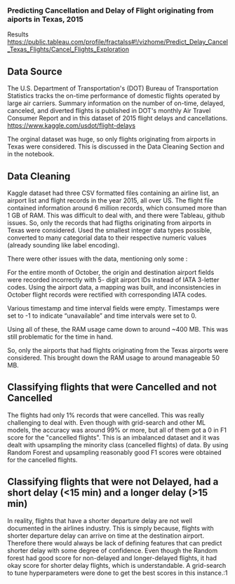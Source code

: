### Predicting Cancellation and Delay of Flight originating from aiports in Texas, 2015
Results
https://public.tableau.com/profile/fractalss#!/vizhome/Predict_Delay_Cancel_Texas_Flights/Cancel_Flights_Exploration

## Data Source
The U.S. Department of Transportation's (DOT) Bureau of Transportation Statistics tracks the on-time performance of domestic flights operated by large air carriers. Summary information on the number of on-time, delayed, canceled, and diverted flights is published in DOT's monthly Air Travel Consumer Report and in this dataset of 2015 flight delays and cancellations. https://www.kaggle.com/usdot/flight-delays

The orginal dataset was huge, so only flights originating from airports in Texas were considered. This is discussed in the Data Cleaning Section and in the notebook.

## Data Cleaning
Kaggle dataset had three CSV formatted files containing an airline list, an airport list and flight records in the year 2015, all over US. The flight file contained information around 6 million records, which consumed more than 1 GB of RAM. This was difficult to deal with, and there were Tableau, github issues. So, only the records that had fligths originating from airports in Texas were considered. Used the smallest integer data types possible, converted to many categorial data to their respective numeric values (already sounding like label encoding).

There were other issues with the data, mentioning only some :

For the entire month of October, the origin and destination airport fields were recorded incorrectly with 5- digit airport IDs instead of IATA 3-letter codes. Using the airport data, a mapping was built, and inconsistencies in October flight records were rectified with corresponding IATA codes.

Various timestamp and time interval fields were empty. Timestamps were set to -1 to indicate “unavailable” and time intervals were set to 0.

Using all of these, the RAM usage came down to around ~400 MB. This was still problematic for the time in hand.

So, only the airports that had flights originating from the Texas airports were considered. This brought down the RAM usage to around manageable 50 MB.

## Classifying flights that were Cancelled and not Cancelled
The flights had only 1% records that were cancelled. This was really challenging to deal with. Even though with grid-search and other ML models, the accuracy was around 99% or more, but all of them got a 0 in F1 score for the "cancelled flights". This is an imbalanced dataset and it was dealt with upsampling the minority class (cancelled flights) of data. By using Random Forest and upsampling reasonably good F1 scores were obtained for the cancelled flights.

## Classifying flights that were not Delayed, had a short delay (<15 min) and a longer delay (>15 min)
In reality, flights that have a shorter departure delay are not well documented in the airlines industry. This is simply because, flights with shorter departure delay can arrive on time at the destination airport. Therefore there would always be lack of defining features that can predict shorter delay with some degree of confidence. Even though the Random forest had good score for non-delayed and longer-delayed flights, it had okay score for shorter delay flights, which is understandable. A grid-search to tune hyperparameters were done to get the best scores in this instance.:1

